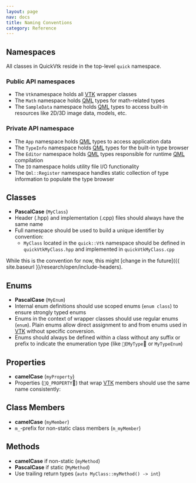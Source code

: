 ```yaml
---
layout: page
nav: docs
title: Naming Conventions
category: Reference
---
```


## Namespaces

All classes in QuickVtk reside in the top-level `quick` namespace.

### Public API namespaces
- The `Vtk`namespace holds all [VTK](https://vtk.org/) wrapper classes
- The `Math` namespace holds [QML](https://doc.qt.io/qt-5/qtqml-index.html) types for math-related types
- The `SampleData` namespace holds [QML](https://doc.qt.io/qt-5/qtqml-index.html) types to access built-in resources like 2D/3D image data, models, etc.

### Private API namespace
- The `App` namespace holds [QML](https://doc.qt.io/qt-5/qtqml-index.html) types to access application data
- The `TypeInfo` namespace holds [QML](https://doc.qt.io/qt-5/qtqml-index.html) types for the built-in type browser
- The `Editor` namespace holds [QML](https://doc.qt.io/qt-5/qtqml-index.html) types responsible for runtime [QML](https://doc.qt.io/qt-5/qtqml-index.html) compilation
- The `IO` namespace holds utility file I/O functionality
- The `Qml::Register` namespace handles static collection of type information to populate the type browser

## Classes
- **PascalCase** (`MyClass`)
- Header (.hpp) and implementation (.cpp) files should always have the same name
- Full namespace should be used to build a unique identifier by convention:
  - `MyClass` located in the `quick::Vtk` namespace should be defined in `quickVtkMyClass.hpp` and implemented in `quickVtkMyClass.cpp`

While this is the convention for now, this might [change in the future]({{ site.baseurl }}/research/open/include-headers).

## Enums
- **PascalCase** (`MyEnum`)
- Internal enum definitions should use scoped enums (`enum class`) to ensure strongly typed enums
- Enums in the context of wrapper classes should use regular enums (`enum`). Plain enums allow direct assignment to and from enums used in [VTK](https://vtk.org/) without specific conversion.
- Enums should always be defined within a class without any suffix or prefix to indicate the enumeration type (like `EMyType` or `MyTypeEnum`)

## Properties
- **camelCase** (`myProperty`)
- Properties (`Q_PROPERTY`) that wrap [VTK](https://vtk.org/) members should use the same name consistently:

## Class Members
- **camelCase**  (`myMember`)
- `m_`-prefix for non-static class members (`m_myMember`)

## Methods
- **camelCase** if non-static (`myMethod`)
- **PascalCase** if static (`MyMethod`)
- Use trailing return types (`auto MyClass::myMethod() -> int`)

